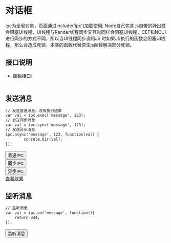 ﻿# 对话框
 ipc为全局对象，页面通过include('ipc')加载使用;  Node自己包含
  js自带的弹出框 会阻塞UI线程，UI线程与Render线程同步交互时同样会阻塞UI线程，CEF和NCUI进行同步的方式不同，所以当UI线程同步调用JS
  时如果JS执行的函数会阻塞UI线程，那么会造成死锁，本类的函数代替原生js函数解决部分死锁。
  <link rel="stylesheet" type="text/css" href="docs/css/common.css" />
  <script src="docs/js/string.js" type="text/javascript" charset="utf-8"></script>
  <script src="docs/js/template.js" type="text/javascript" charset="utf-8"></script>
  <script src="docs/js/ipc.js" type="text/javascript" charset="utf-8"></script>
  
## 接口说明
<ul><li class="param">函数接口:</li></ul>

<table id="method" class="table" >
</table>
 
 
 
## 发送消息

```html
// 发送普通消息，没有执行结果
var val = ipc.exec('message', 123);
// 发送同步消息
var val = ipc.sync('message', 123);
// 发送异步消息
ipc.async('message', 123, function(val) {
        console.dir(val);
});
```

<div class="row">
    <div class="col-xs-3">
      <button class="btn btn-outline-primary btn-block"  id="exec">普通IPC</button>
    </div>
    <div class="col-xs-3">
      <button class="btn btn-outline-primary btn-block"  id="sync">同步IPC</button>
    </div>
    <div class="col-xs-3">
      <button class="btn btn-outline-primary btn-block"  id="async">异步IPC</button>
    </div>
    <div class="col-xs-3">
      <a class="btn btn-outline-primary btn-block"  href="docs/partial/ipcTest.html" target="blank">查看效果</a>
    </div>
</div>

## 监听消息

```html
// 监听消息
var val = ipc.on('message', function(){
    return 344;
});
```

<div class="row">
    <div class="col-xs-3">
      <button class="btn btn-outline-primary btn-block"  id="exec">监听消息</button>
    </div>
</div>